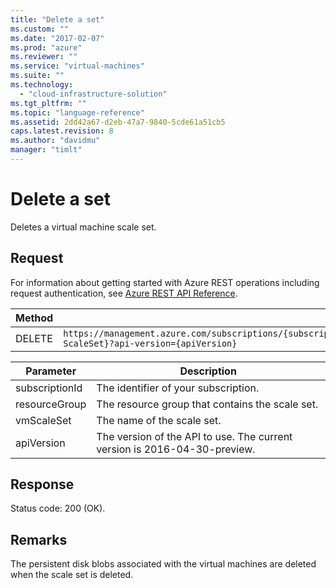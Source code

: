 ```yaml
---
title: "Delete a set"
ms.custom: ""
ms.date: "2017-02-07"
ms.prod: "azure"
ms.reviewer: ""
ms.service: "virtual-machines"
ms.suite: ""
ms.technology: 
  - "cloud-infrastructure-solution"
ms.tgt_pltfrm: ""
ms.topic: "language-reference"
ms.assetid: 2dd42a67-d2eb-47a7-9840-5cde61a51cb5
caps.latest.revision: 8
ms.author: "davidmu"
manager: "timlt"
---
```

# Delete a set
Deletes a virtual machine scale set.    
    
## Request 

For information about getting started with Azure REST operations including request authentication, see [Azure REST API Reference](../../../index.md). 

|Method|Request URI|    
|------------|-----------------|    
|DELETE|`https://management.azure.com/subscriptions/{subscriptionId}/resourceGroups/{resourceGroup}/providers/Microsoft.Compute/VirtualMachineScaleSets/{vm-ScaleSet}?api-version={apiVersion}`|    

| Parameter | Description |
| --------- | ----------- |
| subscriptionId | The identifier of your subscription. |
| resourceGroup | The resource group that contains the scale set. |
| vmScaleSet | The name of the scale set. |
| apiVersion | The version of the API to use. The current version is 2016-04-30-preview. |

## Response    

Status code: 200 (OK).    
    
## Remarks    

The persistent disk blobs associated with the virtual machines are deleted when the scale set is deleted.